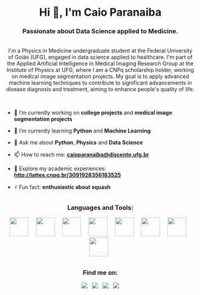 <h1 align="center">Hi 👋, I'm Caio Paranaiba </h1>
<h3 align="center">Passionate about Data Science applied to Medicine. </h3>
<p align="center">
<br>
<text>
I'm a Physics in Medicine undergraduate student at the Federal University of Goiás (UFG), engaged in data science applied to healthcare. I'm part of the Applied Artificial Intelligence in Medical Imaging Research Group at the Institute of Physics at UFG, where I am a CNPq scholarship holder, working on medical image segmentation projects. My goal is to apply advanced machine learning techniques to contribute to significant advancements in disease diagnosis and treatment, aiming to enhance people's quality of life.</text>
</p>
<br>



- 🔭 I’m currently working on **college projects** and **medical image segmentation projects**
  
- 🌱 I’m currently learning **Python** and **Machine Learning**
- 💬 Ask me about **Python**, **Physics** and **Data Science**
- 📫 How to reach me: **caioparanaiba@discente.ufg.br**
- 📄 Explore my academic experiences: **http://lattes.cnpq.br/3091928356183525**
- ⚡ Fun fact: **enthusiastic about squash**

##

<h3 align="center">Languages and Tools:</h3>
<div display=inline">
<p align="center">
&nbsp;&nbsp;<img width="50" height="50" src="https://cdn.jsdelivr.net/gh/devicons/devicon@latest/icons/python/python-original.svg" />&nbsp;&nbsp;
&nbsp;&nbsp;<img width="50" height="50" src="https://cdn.jsdelivr.net/gh/devicons/devicon@latest/icons/matlab/matlab-original.svg" />&nbsp;&nbsp;
&nbsp;&nbsp;<img width="50" height="50" src="https://cdn.jsdelivr.net/gh/devicons/devicon@latest/icons/git/git-original.svg" />&nbsp;&nbsp;
&nbsp;&nbsp;<img width="50" height="50" src="https://cdn.jsdelivr.net/gh/devicons/devicon@latest/icons/vscode/vscode-original.svg" />&nbsp;&nbsp;
&nbsp;&nbsp;<img width="50" height="50" src="https://cdn.jsdelivr.net/gh/devicons/devicon@latest/icons/spyder/spyder-original.svg" />&nbsp;&nbsp;
&nbsp;&nbsp;<img width="50" height="50" src="https://cdn.jsdelivr.net/gh/devicons/devicon@latest/icons/anaconda/anaconda-original.svg" />&nbsp;&nbsp;
&nbsp;&nbsp;<img width="50" height="50" src="https://upload.wikimedia.org/wikipedia/commons/thumb/c/cf/New_Power_BI_Logo.svg/600px-New_Power_BI_Logo.svg.png?20210102182532" />&nbsp;&nbsp;
&nbsp;&nbsp;<img width="50" height="50" src="https://cdn.jsdelivr.net/gh/devicons/devicon@latest/icons/linux/linux-original.svg" />&nbsp;&nbsp;
</p>
</div>

##

<h3 align="center">Find me on:</h3>
<div display=inline">
<p align="center">
<a href="https://github.com/CaioParanaiba"><img src="https://img.shields.io/badge/github-%23121011.svg?style=for-the-badge&logo=github&logoColor=white" /></a>&nbsp;&nbsp;
<a href="https://www.linkedin.com/in/caio-paranaiba-4082b6226/"><img src="https://img.shields.io/badge/linkedin-%230077B5.svg?style=for-the-badge&logo=linkedin&logoColor=white" /></a>&nbsp;&nbsp;
<a href="https://www.instagram.com/caio_paranaiba/"><img src="https://img.shields.io/badge/Instagram-%23E4405F.svg?style=for-the-badge&logo=Instagram&logoColor=white" /></a>&nbsp;&nbsp;
<a href="https://medium.com/@caioparanaiba"><img src="https://img.shields.io/badge/Medium-12100E?style=for-the-badge&logo=medium&logoColor=white" /></a>
</p>
</div>

<!--
**CaioParanaiba/CaioParanaiba** is a ✨ _special_ ✨ repository because its `README.md` (this file) appears on your GitHub profile.

Here are some ideas to get you started:

- 🔭 I’m currently working on ...
- 🌱 I’m currently learning ...
- 👯 I’m looking to collaborate on ...
- 🤔 I’m looking for help with ...
- 💬 Ask me about ...
- 📫 How to reach me: ...
- 😄 Pronouns: ...
- ⚡ Fun fact: ...
-->
